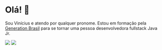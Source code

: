 # Olá! 🙂
 Sou Vinícius e atendo por qualquer pronome. Estou em formação pela [Generation Brasil](https://brazil.generation.org/) para se tornar uma pessoa desenvolvedora fullstack Java Jr.

<div>
  

<a href = "mailto:winicyuz@hotmail.com"><img src="https://img.shields.io/badge/-Gmail-%23333?style=for-the-badge&logo=gmail&logoColor=white" target="_blank"></a> <a href="https://www.linkedin.com/in/vin%C3%ADcius-barbosa-a4355aa8/" target="_blank"><img src="https://img.shields.io/badge/-LinkedIn-%230077B5?style=for-the-badge&logo=linkedin&logoColor=white" target="_blank"></a>

</div>
